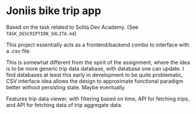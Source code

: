 # Joniis bike trip app

Based on the task related to Solita Dev Academy. (See `TASK_DESCRIPTION_SOLITA.md`)

This project essentially acts as a frontend/backend combo to interface with a .csv file.

This is somewhat different from the spirit of the assignment, where the idea is to be more generic trip data database,
with database one can update. I find databases at least this early in development to be quite problematic, CSV interface
idea allows the design to approximate functional paradigm better without persisting state. Maybe eventually.

Features trip data viewer, with filtering based on time, API for fetching trips, and API for fetching data of trip aggregate data.